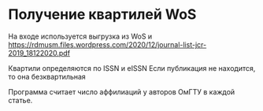 # Получение квартилей WoS

На входе используется выгрузка из WoS и https://rdmusm.files.wordpress.com/2020/12/journal-list-jcr-2019_18122020.pdf

Квартили определяются по ISSN и eISSN
Если публикация не находится, то она безквартильная

Программа считает число аффилиаций у авторов ОмГТУ в каждой статье.
